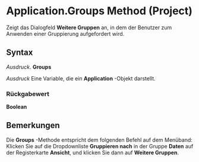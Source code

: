 
# Application.Groups Method (Project)

Zeigt das Dialogfeld  **Weitere Gruppen** an, in dem der Benutzer zum Anwenden einer Gruppierung aufgefordert wird.


## Syntax

 _Ausdruck_. **Groups**

 _Ausdruck_ Eine Variable, die ein **Application** -Objekt darstellt.


### Rückgabewert

 **Boolean**


## Bemerkungen

Die  **Groups** -Methode entspricht dem folgenden Befehl auf dem Menüband: Klicken Sie auf die Dropdownliste **Gruppieren nach** in der Gruppe **Daten** auf der Registerkarte **Ansicht**, und klicken Sie dann auf  **Weitere Gruppen**.

